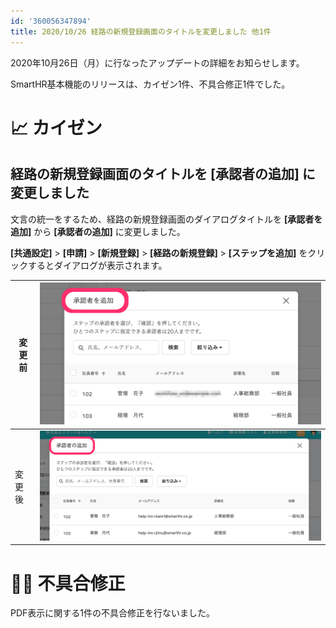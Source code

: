 ```yaml
---
id: '360056347894'
title: 2020/10/26 経路の新規登録画面のタイトルを変更しました 他1件
---
```

2020年10月26日（月）に行なったアップデートの詳細をお知らせします。

SmartHR基本機能のリリースは、カイゼン1件、不具合修正1件でした。

# 📈 カイゼン

## 経路の新規登録画面のタイトルを \[承認者の追加\] に変更しました

文言の統一をするため、経路の新規登録画面のダイアログタイトルを **\[承認者を追加\]** から **\[承認者の追加\]** に変更しました。

**\[共通設定\]** > **\[申請\]** > **\[新規登録\]** > **\[経路の新規登録\]** > **\[ステップを追加\]** をクリックするとダイアログが表示されます。

| 変更前 | ![7DF9337B-6E8E-4AA2-A083-C8B0270253A6.png](./7DF9337B-6E8E-4AA2-A083-C8B0270253A6.png) |
| --- | --- |
| 変更後 | ![__________2020-10-26_18_30_15-1.png](./__________2020-10-26_18_30_15-1.png) |

# 👨‍⚕️ 不具合修正

PDF表示に関する1件の不具合修正を行ないました。
